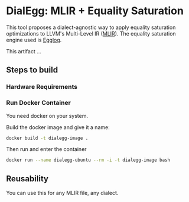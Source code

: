 # DialEgg: MLIR + Equality Saturation
This tool proposes a dialect-agnostic way to apply equality saturation optimizations to LLVM's Multi-Level IR ([MLIR](https://mlir.llvm.org/)).
The equality saturation engine used is [Egglog](https://github.com/egraphs-good/egglog).

This artifact ...

## Steps to build

### Hardware Requirements

### Run Docker Container
You need docker on your system.

Build the docker image and give it a name:
```bash
docker build -t dialegg-image .
```

Then run and enter the container
```bash
docker run --name dialegg-ubuntu --rm -i -t dialegg-image bash
```

## Reusability
You can use this for any MLIR file, any dialect.